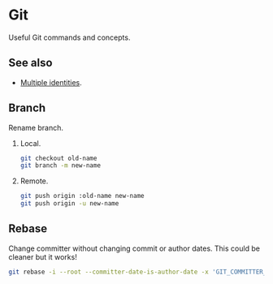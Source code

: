 # Git

Useful Git commands and concepts.

## See also

* [Multiple identities](./docs/multiple-identities.md).

## Branch

Rename branch.

1. Local.

   ```sh
   git checkout old-name
   git branch -m new-name
   ```

1. Remote.

   ```sh
   git push origin :old-name new-name
   git push origin -u new-name
   ```

## Rebase

Change committer without changing commit or author dates. This could be cleaner but it works!

```sh
git rebase -i --root --committer-date-is-author-date -x 'GIT_COMMITTER_DATE="$(git log -n 1 --format=%aD)" git commit --amend --reset-author --no-edit --date="$(git log -n 1 --format=%aD)"'
```
